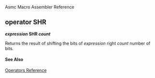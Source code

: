Asmc Macro Assembler Reference

## operator SHR

**_expression_ SHR _count_**

Returns the result of shifting the bits of _expression_ right _count_ number of bits.

#### See Also

[Operators Reference](readme.md)
